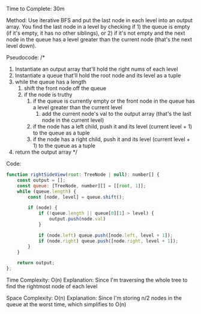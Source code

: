 Time to Complete: 30m

Method: Use iterative BFS and put the last node in each level into an output array. You find the last node in a level by checking if 1) the queue is empty (if it's empty, it has no other siblings), or 2) if it's not empty and the next node in the queue has a level greater than the current node (that's the next level down).

Pseudocode:
/*
1. Instantiate an output array that'll hold the right nums of each level
2. Instantiate a queue that'll hold the root node and its level as a tuple
3. while the queue has a length
    1. shift the front node off the queue
    2. if the node is truthy
        1. if the queue is currently empty or the front node in the queue has a level greater than the current level
            1. add the current node's val to the output array (that's the last node in the current level)
        2. if the node has a left child, push it and its level (current level + 1) to the queue as a tuple
        3. if the node has a right child, push it and its level (current level + 1) to the queue as a tuple
4. return the output array
*/

Code:
```js
function rightSideView(root: TreeNode | null): number[] {
    const output = [];
    const queue: [TreeNode, number][] = [[root, 1]];
    while (queue.length) {
        const [node, level] = queue.shift();

        if (node) {
            if (!queue.length || queue[0][1] > level) {
                output.push(node.val)
            }

            if (node.left) queue.push([node.left, level + 1]);
            if (node.right) queue.push([node.right, level + 1]);
        }
    }

    return output;
};
```


Time Complexity: O(n)
Explanation: Since I'm traversing the whole tree to find the rightmost node of each level

Space Complexity: O(n)
Explanation: Since I'm storing n/2 nodes in the queue at the worst time, which simplifies to O(n)
